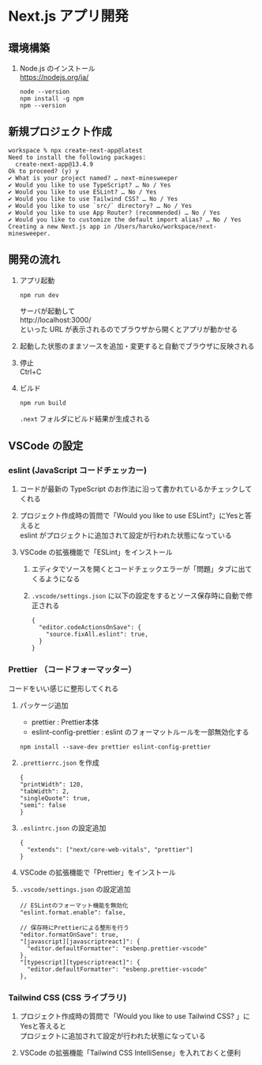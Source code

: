 # Next.js アプリ開発

## 環境構築

1. Node.js のインストール  
   https://nodejs.org/ja/

   ```
   node --version
   npm install -g npm
   npm --version
   ```

## 新規プロジェクト作成

```
workspace % npx create-next-app@latest
Need to install the following packages:
  create-next-app@13.4.9
Ok to proceed? (y) y
✔ What is your project named? … next-minesweeper
✔ Would you like to use TypeScript? … No / Yes
✔ Would you like to use ESLint? … No / Yes
✔ Would you like to use Tailwind CSS? … No / Yes
✔ Would you like to use `src/` directory? … No / Yes
✔ Would you like to use App Router? (recommended) … No / Yes
✔ Would you like to customize the default import alias? … No / Yes
Creating a new Next.js app in /Users/haruko/workspace/next-minesweeper.
```

## 開発の流れ

1. アプリ起動

   ```
   npm run dev
   ```

   サーバが起動して  
   http://localhost:3000/  
   といった URL が表示されるのでブラウザから開くとアプリが動かせる

1. 起動した状態のままソースを追加・変更すると自動でブラウザに反映される

1. 停止  
   Ctrl+C

1. ビルド

   ```
   npm run build
   ```

   `.next` フォルダにビルド結果が生成される

## VSCode の設定

### eslint (JavaScript コードチェッカー)

1. コードが最新の TypeScript のお作法に沿って書かれているかチェックしてくれる

1. プロジェクト作成時の質問で「Would you like to use ESLint?」にYesと答えると  
   eslint がプロジェクトに追加されて設定が行われた状態になっている

1. VSCode の拡張機能で「ESLint」をインストール

   1. エディタでソースを開くとコードチェックエラーが「問題」タブに出てくるようになる

   1. `.vscode/settings.json` に以下の設定をするとソース保存時に自動で修正される
      ```
      {
        "editor.codeActionsOnSave": {
          "source.fixAll.eslint": true,
        }
      }
      ```

### Prettier （コードフォーマッター）

コードをいい感じに整形してくれる

1. パッケージ追加

   - prettier : Prettier本体
   - eslint-config-prettier : eslint のフォーマットルールを一部無効化する

   ```
   npm install --save-dev prettier eslint-config-prettier
   ```

1. `.prettierrc.json` を作成

   ```
   {
   "printWidth": 120,
   "tabWidth": 2,
   "singleQuote": true,
   "semi": false
   }
   ```

1. `.eslintrc.json` の設定追加

   ```
   {
     "extends": ["next/core-web-vitals", "prettier"]
   }
   ```

1. VSCode の拡張機能で「Prettier」をインストール

1. `.vscode/settings.json` の設定追加

   ```
   // ESLintのフォーマット機能を無効化
   "eslint.format.enable": false,

   // 保存時にPrettierによる整形を行う
   "editor.formatOnSave": true,
   "[javascript][javascriptreact]": {
     "editor.defaultFormatter": "esbenp.prettier-vscode"
   },
   "[typescript][typescriptreact]": {
     "editor.defaultFormatter": "esbenp.prettier-vscode"
   },
   ```

### Tailwind CSS (CSS ライブラリ)

1. プロジェクト作成時の質問で「Would you like to use Tailwind CSS? 」にYesと答えると  
   プロジェクトに追加されて設定が行われた状態になっている

1. VSCode の拡張機能「Tailwind CSS IntelliSense」を入れておくと便利

<!-- 1. prettier-plugin-tailwindcss の導入

   - class の並び順をソートしてくれる
     ずらずら並ぶのはそのまま

   - パッケージ追加

     ```
     npm install --save-dev prettier-plugin-tailwindcss
     ```

   - prettier.config.js の追加
     ```
     module.exports = {
       plugins: [require('prettier-plugin-tailwindcss')]
     }
     ``` -->

